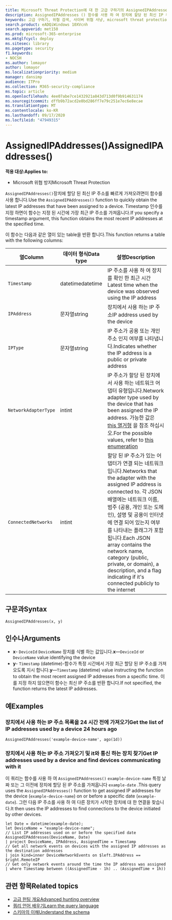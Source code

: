 ```yaml
---
title: Microsoft Threat Protection에 대 한 고급 구하기의 AssignedIPAddresses () 함수
description: AssignedIPAddresses () 함수를 사용 하 여 장치에 할당 된 최신 IP 주소를 가져오는 방법에 대해 알아봅니다.
keywords: 고급 구하기, 위협 검색, 사이버 위협 사냥, microsoft threat protection, microsoft 365, mtp, m365, 검색, 쿼리, 원격 분석, 스키마 참조, kusto, FileProfile, file profile, function, 향상
search.product: eADQiWindows 10XVcnh
search.appverid: met150
ms.prod: microsoft-365-enterprise
ms.mktglfcycl: deploy
ms.sitesec: library
ms.pagetype: security
f1.keywords:
- NOCSH
ms.author: lomayor
author: lomayor
ms.localizationpriority: medium
manager: dansimp
audience: ITPro
ms.collection: M365-security-compliance
ms.topic: article
ms.openlocfilehash: 4ee07abe7ce1432921a843d713d0f9b914631174
ms.sourcegitcommit: dffb9b72acd2e0bd286ff7e79c251e7ec6e8ecae
ms.translationtype: MT
ms.contentlocale: ko-KR
ms.lasthandoff: 09/17/2020
ms.locfileid: "47949315"
---
```

# <a name="assignedipaddresses"></a><span data-ttu-id="e7cb7-104">AssignedIPAddresses()</span><span class="sxs-lookup"><span data-stu-id="e7cb7-104">AssignedIPAddresses()</span></span>

<span data-ttu-id="e7cb7-105">**적용 대상:**</span><span class="sxs-lookup"><span data-stu-id="e7cb7-105">**Applies to:**</span></span>
- <span data-ttu-id="e7cb7-106">Microsoft 위협 방지</span><span class="sxs-lookup"><span data-stu-id="e7cb7-106">Microsoft Threat Protection</span></span>

<span data-ttu-id="e7cb7-107">`AssignedIPAddresses()`장치에 할당 된 최신 IP 주소를 빠르게 가져오려면이 함수를 사용 합니다.</span><span class="sxs-lookup"><span data-stu-id="e7cb7-107">Use the `AssignedIPAddresses()` function to quickly obtain the latest IP addresses that have been assigned to a device.</span></span> <span data-ttu-id="e7cb7-108">Timestamp 인수를 지정 하면이 함수는 지정 된 시간에 가장 최근 IP 주소를 가져옵니다.</span><span class="sxs-lookup"><span data-stu-id="e7cb7-108">If you specify a timestamp argument, this function obtains the most recent IP addresses at the specified time.</span></span> 

<span data-ttu-id="e7cb7-109">이 함수는 다음과 같은 열이 있는 table을 반환 합니다.</span><span class="sxs-lookup"><span data-stu-id="e7cb7-109">This function returns a table with the following columns:</span></span>

| <span data-ttu-id="e7cb7-110">열</span><span class="sxs-lookup"><span data-stu-id="e7cb7-110">Column</span></span> | <span data-ttu-id="e7cb7-111">데이터 형식</span><span class="sxs-lookup"><span data-stu-id="e7cb7-111">Data type</span></span> | <span data-ttu-id="e7cb7-112">설명</span><span class="sxs-lookup"><span data-stu-id="e7cb7-112">Description</span></span> |
|------------|-------------|-------------|
| `Timestamp` | <span data-ttu-id="e7cb7-113">datetime</span><span class="sxs-lookup"><span data-stu-id="e7cb7-113">datetime</span></span> | <span data-ttu-id="e7cb7-114">IP 주소를 사용 하 여 장치를 확인 한 최근 시간</span><span class="sxs-lookup"><span data-stu-id="e7cb7-114">Latest time when the device was observed using the IP address</span></span> |
| `IPAddress` | <span data-ttu-id="e7cb7-115">문자열</span><span class="sxs-lookup"><span data-stu-id="e7cb7-115">string</span></span> | <span data-ttu-id="e7cb7-116">장치에서 사용 하는 IP 주소</span><span class="sxs-lookup"><span data-stu-id="e7cb7-116">IP address used by the device</span></span> |
| `IPType` | <span data-ttu-id="e7cb7-117">문자열</span><span class="sxs-lookup"><span data-stu-id="e7cb7-117">string</span></span> | <span data-ttu-id="e7cb7-118">IP 주소가 공용 또는 개인 주소 인지 여부를 나타냅니다.</span><span class="sxs-lookup"><span data-stu-id="e7cb7-118">Indicates whether the IP address is a public or private address</span></span> |
| `NetworkAdapterType` | <span data-ttu-id="e7cb7-119">int</span><span class="sxs-lookup"><span data-stu-id="e7cb7-119">int</span></span> | <span data-ttu-id="e7cb7-120">IP 주소가 할당 된 장치에서 사용 하는 네트워크 어댑터 유형입니다.</span><span class="sxs-lookup"><span data-stu-id="e7cb7-120">Network adapter type used by the device that has been assigned the IP address.</span></span> <span data-ttu-id="e7cb7-121">가능한 값은 [this 열거형](https://docs.microsoft.com/dotnet/api/system.net.networkinformation.networkinterfacetype) 을 참조 하십시오.</span><span class="sxs-lookup"><span data-stu-id="e7cb7-121">For the possible values, refer to [this enumeration](https://docs.microsoft.com/dotnet/api/system.net.networkinformation.networkinterfacetype)</span></span> |
| `ConnectedNetworks` | <span data-ttu-id="e7cb7-122">int</span><span class="sxs-lookup"><span data-stu-id="e7cb7-122">int</span></span> | <span data-ttu-id="e7cb7-123">할당 된 IP 주소가 있는 어댑터가 연결 되는 네트워크입니다.</span><span class="sxs-lookup"><span data-stu-id="e7cb7-123">Networks that the adapter with the assigned IP address is connected to.</span></span> <span data-ttu-id="e7cb7-124">각 JSON 배열에는 네트워크 이름, 범주 (공용, 개인 또는 도메인), 설명 및 공용이 인터넷에 연결 되어 있는지 여부를 나타내는 플래그가 포함 됩니다.</span><span class="sxs-lookup"><span data-stu-id="e7cb7-124">Each JSON array contains the network name, category (public, private, or domain), a description, and a flag indicating if it's connected publicly to the internet</span></span> |

## <a name="syntax"></a><span data-ttu-id="e7cb7-125">구문과</span><span class="sxs-lookup"><span data-stu-id="e7cb7-125">Syntax</span></span>

```kusto
AssignedIPAddresses(x, y)
```

## <a name="arguments"></a><span data-ttu-id="e7cb7-126">인수나</span><span class="sxs-lookup"><span data-stu-id="e7cb7-126">Arguments</span></span>

- <span data-ttu-id="e7cb7-127">**x**- `DeviceId` `DeviceName` 장치를 식별 하는 값입니다.</span><span class="sxs-lookup"><span data-stu-id="e7cb7-127">**x**—`DeviceId` or `DeviceName` value identifying the device</span></span>
- <span data-ttu-id="e7cb7-128">**y**- `Timestamp` (datetime)-함수가 특정 시간에서 가장 최근 할당 된 IP 주소를 가져오도록 지시 합니다.</span><span class="sxs-lookup"><span data-stu-id="e7cb7-128">**y**—`Timestamp` (datetime) value instructing the function to obtain the most recent assigned IP addresses from a specific time.</span></span> <span data-ttu-id="e7cb7-129">이를 지정 하지 않으면이 함수는 최신 IP 주소를 반환 합니다.</span><span class="sxs-lookup"><span data-stu-id="e7cb7-129">If not specified, the function returns the latest IP addresses.</span></span>

## <a name="examples"></a><span data-ttu-id="e7cb7-130">예</span><span class="sxs-lookup"><span data-stu-id="e7cb7-130">Examples</span></span>

### <a name="get-the-list-of-ip-addresses-used-by-a-device-24-hours-ago"></a><span data-ttu-id="e7cb7-131">장치에서 사용 하는 IP 주소 목록을 24 시간 전에 가져오기</span><span class="sxs-lookup"><span data-stu-id="e7cb7-131">Get the list of IP addresses used by a device 24 hours ago</span></span>

```kusto
AssignedIPAddresses('example-device-name', ago(1d))
```

### <a name="get-ip-addresses-used-by-a-device-and-find-devices-communicating-with-it"></a><span data-ttu-id="e7cb7-132">장치에서 사용 하는 IP 주소 가져오기 및 it와 통신 하는 장치 찾기</span><span class="sxs-lookup"><span data-stu-id="e7cb7-132">Get IP addresses used by a device and find devices communicating with it</span></span>
<span data-ttu-id="e7cb7-133">이 쿼리는 함수를 사용 하 여 `AssignedIPAddresses()` `example-device-name` 특정 날짜 또는 그 이전에 장치에 할당 된 IP 주소를 가져옵니다 `example-date` .</span><span class="sxs-lookup"><span data-stu-id="e7cb7-133">This query uses the `AssignedIPAddresses()` function to get assigned IP addresses for the device (`example-device-name`) on or before a specific date (`example-date`).</span></span> <span data-ttu-id="e7cb7-134">그런 다음 IP 주소를 사용 하 여 다른 장치가 시작한 장치에 대 한 연결을 찾습니다.</span><span class="sxs-lookup"><span data-stu-id="e7cb7-134">It then uses the IP addresses to find connections to the device initiated by other devices.</span></span> 

```kusto
let Date = datetime(example-date);
let DeviceName = "example-device-name";
// List IP addresses used on or before the specified date
AssignedIPAddresses(DeviceName, Date)
| project DeviceName, IPAddress, AssignedTime = Timestamp 
// Get all network events on devices with the assigned IP addresses as the destination addresses
| join kind=inner DeviceNetworkEvents on $left.IPAddress == $right.RemoteIP
// Get only network events around the time the IP address was assigned
| where Timestamp between ((AssignedTime - 1h) .. (AssignedTime + 1h))
```

## <a name="related-topics"></a><span data-ttu-id="e7cb7-135">관련 항목</span><span class="sxs-lookup"><span data-stu-id="e7cb7-135">Related topics</span></span>
- [<span data-ttu-id="e7cb7-136">고급 헌팅 개요</span><span class="sxs-lookup"><span data-stu-id="e7cb7-136">Advanced hunting overview</span></span>](advanced-hunting-overview.md)
- [<span data-ttu-id="e7cb7-137">쿼리 언어 배우기</span><span class="sxs-lookup"><span data-stu-id="e7cb7-137">Learn the query language</span></span>](advanced-hunting-query-language.md)
- [<span data-ttu-id="e7cb7-138">스키마의 이해</span><span class="sxs-lookup"><span data-stu-id="e7cb7-138">Understand the schema</span></span>](advanced-hunting-schema-tables.md)